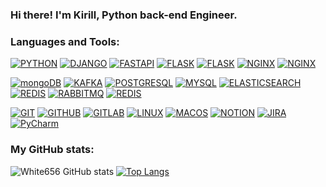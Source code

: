 ### Hi there! I'm Kirill, Python back-end Engineer.

### Languages and Tools:

[![PYTHON](https://img.shields.io/badge/python-grey.svg?style=for-the-badge&logo=python)](#)
[![DJANGO](https://img.shields.io/badge/django-grey.svg?style=for-the-badge&logo=django)](#)
[![FASTAPI](https://img.shields.io/badge/fastAPI-grey.svg?style=for-the-badge&logo=fastAPI)](#)
[![FLASK](https://img.shields.io/badge/flask-grey.svg?style=for-the-badge&logo=flask)](#)
[![FLASK](https://img.shields.io/badge/aiohttp-grey.svg?style=for-the-badge&logo=aiohttp)](#)
[![NGINX](https://img.shields.io/badge/Nginx-grey.svg?style=for-the-badge&logo=nginx)](#)
[![NGINX](https://img.shields.io/badge/Nginx-grey.svg?style=for-the-badge&logo=nginx)](#)

[![mongoDB](https://img.shields.io/badge/mongoDB-grey.svg?style=for-the-badge&logo=mongoDB)](#)
[![KAFKA](https://img.shields.io/badge/kafka-grey.svg?style=for-the-badge&logo=Apache-Kafka)](#)
[![POSTGRESQL](https://img.shields.io/badge/PostgreSQL-grey.svg?style=for-the-badge&logo=postgreSQL)](#)
[![MYSQL](https://img.shields.io/badge/Nginx-grey.svg?style=for-the-badge&logo=mysql)](#)
[![ELASTICSEARCH](https://img.shields.io/badge/ElasticSearch-grey.svg?style=for-the-badge&logo=elasticsearch)](#)
[![REDIS](https://img.shields.io/badge/Kibana-grey.svg?style=for-the-badge&logo=Kibana)](#)
[![RABBITMQ](https://img.shields.io/badge/RabbitMQ-grey.svg?style=for-the-badge&logo=rabbitMQ)](#)
[![REDIS](https://img.shields.io/badge/redis-grey.svg?style=for-the-badge&logo=redis)](#)

[![GIT](https://img.shields.io/badge/Git-grey.svg?style=for-the-badge&logo=Git)](#)
[![GITHUB](https://img.shields.io/badge/GitHub-grey.svg?style=for-the-badge&logo=GitHub)](#)
[![GITLAB](https://img.shields.io/badge/GitLab-grey.svg?style=for-the-badge&logo=GitLab)](#)
[![LINUX](https://img.shields.io/badge/Linux-grey.svg?style=for-the-badge&logo=Linux)](#)
[![MACOS](https://img.shields.io/badge/macos-grey.svg?style=for-the-badge&logo=Macos)](#)
[![NOTION](https://img.shields.io/badge/notion-grey.svg?style=for-the-badge&logo=Notion)](#)
[![JIRA](https://img.shields.io/badge/Jira-grey.svg?style=for-the-badge&logo=Jira)](#)
[![PyCharm](https://img.shields.io/badge/PyCharm-grey.svg?style=for-the-badge&logo=PyCharm)](#)

### My GitHub stats:

![White656 GitHub stats](https://github-readme-stats.vercel.app/api?username=White656&show_icons=True&theme=radical)
[![Top Langs](https://github-readme-stats.vercel.app/api/top-langs/?username=White656&layout=compact)](https://github.com/White656/github-readme-stats)
